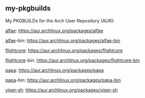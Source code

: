 ## my-pkgbuilds
My PKGBUILDs for the Arch User Repository (AUR):

[alfae](https://github.com/suchmememanyskill/Alfae): https://aur.archlinux.org/packages/alfae

[alfae](https://github.com/suchmememanyskill/Alfae)-bin: https://aur.archlinux.org/packages/alfae-bin

[flightcore](https://github.com/R2NorthstarTools/FlightCore): https://aur.archlinux.org/packages/flightcore

[flightcore](https://github.com/R2NorthstarTools/FlightCore)-bin: https://aur.archlinux.org/packages/flightcore-bin

[papa](https://github.com/AnActualEmerald/papa): https://aur.archlinux.org/packages/papa

[papa](https://github.com/AnActualEmerald/papa)-bin: https://aur.archlinux.org/packages/papa-bin

[viper-sh](https://github.com/0neGal/viper-sh): https://aur.archlinux.org/packages/viper-sh
